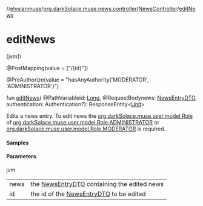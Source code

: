 //[elysianmuse](../../../index.md)/[org.darkSolace.muse.news.controller](../index.md)/[NewsController](index.md)/[editNews](edit-news.md)

# editNews

[jvm]\

@PostMapping(value = [&quot;/{id}&quot;])

@PreAuthorize(value = &quot;hasAnyAuthority('MODERATOR', 'ADMINISTRATOR')&quot;)

fun [editNews](edit-news.md)(
@PathVariableid: [Long](https://kotlinlang.org/api/latest/jvm/stdlib/kotlin/-long/index.html),
@RequestBodynews: [NewsEntryDTO](../../org.darkSolace.muse.news.model.dto/-news-entry-d-t-o/index.md), authentication:
Authentication?): ResponseEntity&lt;[Unit](https://kotlinlang.org/api/latest/jvm/stdlib/kotlin/-unit/index.html)&gt;

Edits a news entry. To edit news
the [org.darkSolace.muse.user.model.Role](../../org.darkSolace.muse.user.model/-role/index.md)
of [org.darkSolace.muse.user.model.Role.ADMINISTRATOR](../../org.darkSolace.muse.user.model/-role/-a-d-m-i-n-i-s-t-r-a-t-o-r/index.md)
or [org.darkSolace.muse.user.model.Role.MODERATOR](../../org.darkSolace.muse.user.model/-role/-m-o-d-e-r-a-t-o-r/index.md)
is required.

#### Samples

#### Parameters

jvm

|      |                                                                                                                    |
|------|--------------------------------------------------------------------------------------------------------------------|
| news | the [NewsEntryDTO](../../org.darkSolace.muse.news.model.dto/-news-entry-d-t-o/index.md) containing the edited news |
| id   | the id of the [NewsEntryDTO](../../org.darkSolace.muse.news.model.dto/-news-entry-d-t-o/index.md) to be edited     |
